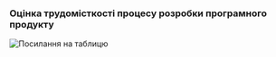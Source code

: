 ### Оцінка трудомісткості процесу розробки програмного продукту
![Посилання на таблицю](https://docs.google.com/spreadsheets/d/1z3QbIYkoNYID4rpc4aNqHPXQtz9xrxTlmT5bN1Xarug/edit?usp=sharing)

